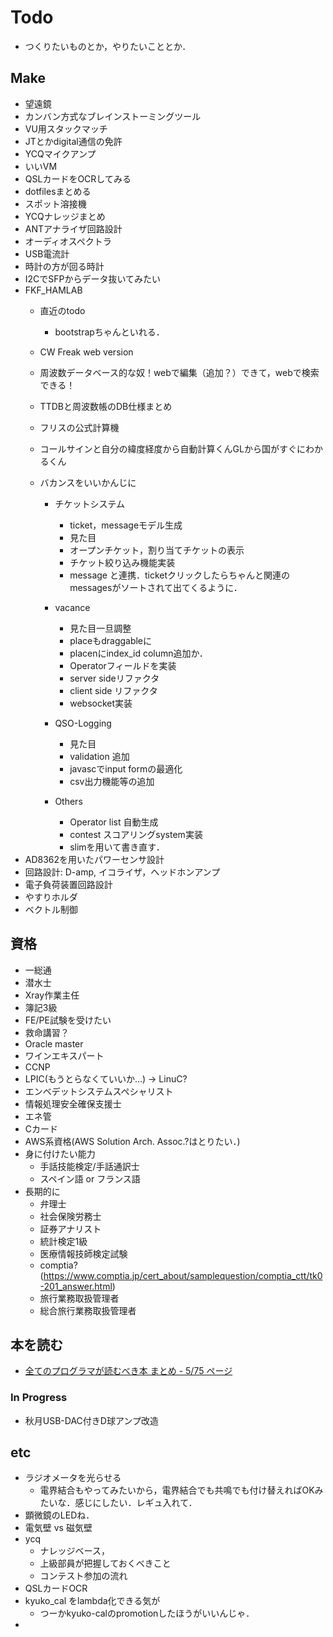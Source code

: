 # Todo
  - つくりたいものとか，やりたいこととか．

## Make
  - 望遠鏡
  - カンバン方式なブレインストーミングツール
  - VU用スタックマッチ
  - JTとかdigital通信の免許
  - YCQマイクアンプ
  - いいVM
  - QSLカードをOCRしてみる
  - dotfilesまとめる
  - スポット溶接機
  - YCQナレッジまとめ
  - ANTアナライザ回路設計
  - オーディオスペクトラ
  - USB電流計
  - 時計の方が回る時計
  - I2CでSFPからデータ抜いてみたい
  - FKF_HAMLAB
    - 直近のtodo
      - bootstrapちゃんといれる．
      
    - CW Freak web version
    - 周波数データベース的な奴！webで編集（追加？）できて，webで検索できる！
    - TTDBと周波数帳のDB仕様まとめ
    - フリスの公式計算機
    - コールサインと自分の緯度経度から自動計算くんGLから国がすぐにわかるくん
    - バカンスをいいかんじに
      - チケットシステム
        - ticket，messageモデル生成
        - 見た目
        - オープンチケット，割り当てチケットの表示
        - チケット絞り込み機能実装
        - message と連携．ticketクリックしたらちゃんと関連のmessagesがソートされて出てくるように．

      - vacance
        - 見た目一旦調整
        - placeもdraggableに
        - placenにindex_id column追加か．
        - Operatorフィールドを実装
        - server sideリファクタ
        - client side リファクタ
        - websocket実装

      - QSO-Logging
        - 見た目
        - validation 追加
        - javascでinput formの最適化
        - csv出力機能等の追加
      - Others
        - Operator list 自動生成
        - contest スコアリングsystem実装
        - slimを用いて書き直す．
  - AD8362を用いたパワーセンサ設計
  - 回路設計: D-amp, イコライザ，ヘッドホンアンプ
  - 電子負荷装置回路設計
  - やすりホルダ
  - ベクトル制御

## 資格
  - 一総通
  - 潜水士
  - Xray作業主任
  - 簿記3級
  - FE/PE試験を受けたい
  - 救命講習？
  - Oracle master
  - ワインエキスパート
  - CCNP
  - LPIC(もうとらなくていいか...) -> LinuC?
  - エンベデットシステムスペシャリスト
  - 情報処理安全確保支援士
  - エネ管
  - Cカード
  - AWS系資格(AWS Solution Arch. Assoc.?はとりたい．)
  - 身に付けたい能力
    - 手話技能検定/手話通訳士
    - スペイン語 or フランス語
  - 長期的に
    - 弁理士
    - 社会保険労務士
    - 証券アナリスト
    - 統計検定1級
    - 医療情報技師検定試験
    - comptia?(https://www.comptia.jp/cert_about/samplequestion/comptia_ctt/tk0-201_answer.html)
    - 旅行業務取扱管理者
    - 総合旅行業務取扱管理者

## 本を読む
  - [全てのプログラマが読むべき本 まとめ - 5/75 ページ](http://cielquis.net/programming-books/5.html)

### In Progress
  - 秋月USB-DAC付きD球アンプ改造

## etc
- ラジオメータを光らせる
  - 電界結合もやってみたいから，電界結合でも共鳴でも付け替えればOKみたいな．感じにしたい．レギュ入れて．
- 顕微鏡のLEDね．
- 電気壁 vs 磁気壁
- ycq
  - ナレッジベース，
  - 上級部員が把握しておくべきこと
  - コンテスト参加の流れ
- QSLカードOCR
- kyuko_cal をlambda化できる気が
  - つーかkyuko-calのpromotionしたほうがいいんじゃ．
- 